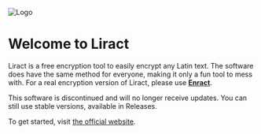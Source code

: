 ![Logo](https://media.discordapp.net/attachments/667388355830611979/1141885706730492024/dzd.png)

# Welcome to Liract

Liract is a free encryption tool to easily encrypt any Latin text. The software does have the same method for everyone, making it only a fun tool to mess with.
For a real encryption version of Liract, please use [**Enract**](https://enract.bloodalibi.com/).

This software is discontinued and will no longer receive updates. You can still use stable versions, available in Releases.

To get started, visit [the official website](https://liract.bloodalibi.com/).
